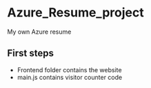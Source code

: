 # Azure_Resume_project

My own Azure resume

## First steps

- Frontend folder contains the website
- main.js contains visitor counter code